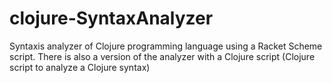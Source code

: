 # clojure-SyntaxAnalyzer
Syntaxis analyzer of Clojure programming language using a Racket Scheme script.
There is also a version of the analyzer with a Clojure script (Clojure script to analyze a Clojure syntax)
